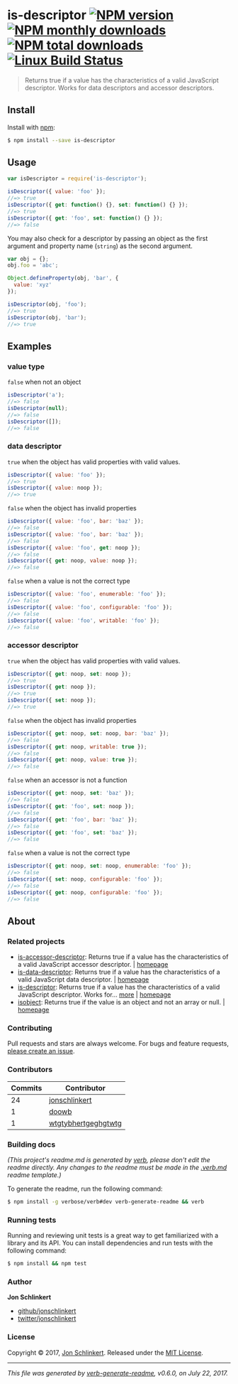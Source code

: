 # is-descriptor [![NPM version](https://img.shields.io/npm/v/is-descriptor.svg?style=flat)](https://www.npmjs.com/package/is-descriptor) [![NPM monthly downloads](https://img.shields.io/npm/dm/is-descriptor.svg?style=flat)](https://npmjs.org/package/is-descriptor) [![NPM total downloads](https://img.shields.io/npm/dt/is-descriptor.svg?style=flat)](https://npmjs.org/package/is-descriptor) [![Linux Build Status](https://img.shields.io/travis/jonschlinkert/is-descriptor.svg?style=flat&label=Travis)](https://travis-ci.org/jonschlinkert/is-descriptor)

> Returns true if a value has the characteristics of a valid JavaScript descriptor. Works for data descriptors and accessor descriptors.

## Install

Install with [npm](https://www.npmjs.com/):

```sh
$ npm install --save is-descriptor
```

## Usage

```js
var isDescriptor = require('is-descriptor');

isDescriptor({ value: 'foo' });
//=> true
isDescriptor({ get: function() {}, set: function() {} });
//=> true
isDescriptor({ get: 'foo', set: function() {} });
//=> false
```

You may also check for a descriptor by passing an object as the first argument and property name (`string`) as the second argument.

```js
var obj = {};
obj.foo = 'abc';

Object.defineProperty(obj, 'bar', {
  value: 'xyz'
});

isDescriptor(obj, 'foo');
//=> true
isDescriptor(obj, 'bar');
//=> true
```

## Examples

### value type

`false` when not an object

```js
isDescriptor('a');
//=> false
isDescriptor(null);
//=> false
isDescriptor([]);
//=> false
```

### data descriptor

`true` when the object has valid properties with valid values.

```js
isDescriptor({ value: 'foo' });
//=> true
isDescriptor({ value: noop });
//=> true
```

`false` when the object has invalid properties

```js
isDescriptor({ value: 'foo', bar: 'baz' });
//=> false
isDescriptor({ value: 'foo', bar: 'baz' });
//=> false
isDescriptor({ value: 'foo', get: noop });
//=> false
isDescriptor({ get: noop, value: noop });
//=> false
```

`false` when a value is not the correct type

```js
isDescriptor({ value: 'foo', enumerable: 'foo' });
//=> false
isDescriptor({ value: 'foo', configurable: 'foo' });
//=> false
isDescriptor({ value: 'foo', writable: 'foo' });
//=> false
```

### accessor descriptor

`true` when the object has valid properties with valid values.

```js
isDescriptor({ get: noop, set: noop });
//=> true
isDescriptor({ get: noop });
//=> true
isDescriptor({ set: noop });
//=> true
```

`false` when the object has invalid properties

```js
isDescriptor({ get: noop, set: noop, bar: 'baz' });
//=> false
isDescriptor({ get: noop, writable: true });
//=> false
isDescriptor({ get: noop, value: true });
//=> false
```

`false` when an accessor is not a function

```js
isDescriptor({ get: noop, set: 'baz' });
//=> false
isDescriptor({ get: 'foo', set: noop });
//=> false
isDescriptor({ get: 'foo', bar: 'baz' });
//=> false
isDescriptor({ get: 'foo', set: 'baz' });
//=> false
```

`false` when a value is not the correct type

```js
isDescriptor({ get: noop, set: noop, enumerable: 'foo' });
//=> false
isDescriptor({ set: noop, configurable: 'foo' });
//=> false
isDescriptor({ get: noop, configurable: 'foo' });
//=> false
```

## About

### Related projects

- [is-accessor-descriptor](https://www.npmjs.com/package/is-accessor-descriptor): Returns true if a value has the characteristics of a valid JavaScript accessor descriptor. | [homepage](https://github.com/jonschlinkert/is-accessor-descriptor 'Returns true if a value has the characteristics of a valid JavaScript accessor descriptor.')
- [is-data-descriptor](https://www.npmjs.com/package/is-data-descriptor): Returns true if a value has the characteristics of a valid JavaScript data descriptor. | [homepage](https://github.com/jonschlinkert/is-data-descriptor 'Returns true if a value has the characteristics of a valid JavaScript data descriptor.')
- [is-descriptor](https://www.npmjs.com/package/is-descriptor): Returns true if a value has the characteristics of a valid JavaScript descriptor. Works for… [more](https://github.com/jonschlinkert/is-descriptor) | [homepage](https://github.com/jonschlinkert/is-descriptor 'Returns true if a value has the characteristics of a valid JavaScript descriptor. Works for data descriptors and accessor descriptors.')
- [isobject](https://www.npmjs.com/package/isobject): Returns true if the value is an object and not an array or null. | [homepage](https://github.com/jonschlinkert/isobject 'Returns true if the value is an object and not an array or null.')

### Contributing

Pull requests and stars are always welcome. For bugs and feature requests, [please create an issue](../../issues/new).

### Contributors

| **Commits** | **Contributor**                                               |
| ----------- | ------------------------------------------------------------- |
| 24          | [jonschlinkert](https://github.com/jonschlinkert)             |
| 1           | [doowb](https://github.com/doowb)                             |
| 1           | [wtgtybhertgeghgtwtg](https://github.com/wtgtybhertgeghgtwtg) |

### Building docs

_(This project's readme.md is generated by [verb](https://github.com/verbose/verb-generate-readme), please don't edit the readme directly. Any changes to the readme must be made in the [.verb.md](.verb.md) readme template.)_

To generate the readme, run the following command:

```sh
$ npm install -g verbose/verb#dev verb-generate-readme && verb
```

### Running tests

Running and reviewing unit tests is a great way to get familiarized with a library and its API. You can install dependencies and run tests with the following command:

```sh
$ npm install && npm test
```

### Author

**Jon Schlinkert**

- [github/jonschlinkert](https://github.com/jonschlinkert)
- [twitter/jonschlinkert](https://twitter.com/jonschlinkert)

### License

Copyright © 2017, [Jon Schlinkert](https://github.com/jonschlinkert).
Released under the [MIT License](LICENSE).

---

_This file was generated by [verb-generate-readme](https://github.com/verbose/verb-generate-readme), v0.6.0, on July 22, 2017._

